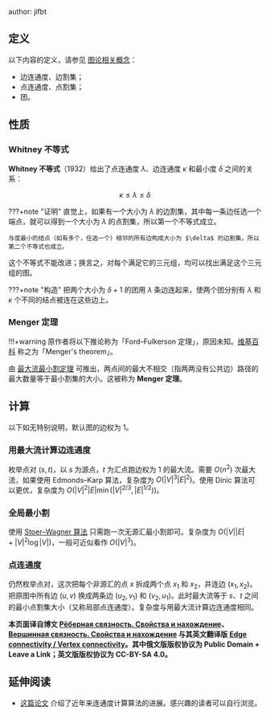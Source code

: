 author: jifbt

## 定义

 以下内容的定义，请参见 [图论相关概念](./concept.md)：
- 边连通度、边割集；
- 点连通度、点割集；
- 团。

## 性质

### Whitney 不等式

**Whitney 不等式**（1932）给出了点连通度 $\lambda$、边连通度 $\kappa$ 和最小度 $\delta$ 之间的关系：

$$\kappa \le \lambda \le \delta$$

???+note "证明"
    直觉上，如果有一个大小为 $\lambda$ 的边割集，其中每一条边任选一个端点，就可以得到一个大小为 $\lambda$ 的点割集，所以第一个不等式成立。
    
    与度最小的结点（如有多个，任选一个）相邻的所有边构成大小为 $\delta$ 的边割集，所以第二个不等式也成立。

这个不等式不能改进；换言之，对每个满足它的三元组，均可以找出满足这个三元组的图。

???+note "构造"
    把两个大小为 $\delta + 1$ 的团用 $\lambda$ 条边连起来，使两个团分别有 $\lambda$ 和 $\kappa$ 个不同的结点被连在这些边上。

### Menger 定理

!!!+warning
    原作者将以下推论称为「Ford–Fulkerson 定理」，原因未知。[维基百科](https://en.wikipedia.wikimirror.net/wiki/Menger%27s_theorem) 称之为「Menger's theorem」。

由 [最大流最小割定理](./flow/min-cut.md) 可推出，两点间的最大不相交（指两两没有公共边）路径的最大数量等于最小割集的大小。这被称为 **Menger 定理**。

## 计算

以下如无特别说明，默认图的边权为 $1$。

### 用最大流计算边连通度

枚举点对 $(s, t)$，以 $s$ 为源点，$t$ 为汇点跑边权为 $1$ 的最大流。需要 $O(n^2)$ 次最大流，如果使用 Edmonds–Karp 算法，复杂度为 $O(|V|^3 |E|^2)$。使用 Dinic 算法可以更优，复杂度为 $O(|V|^2 |E| \min(|V|^{2/3}, |E|^{1/2}))$。

### 全局最小割

使用 [Stoer–Wagner 算法](./stoer-wagner.md) 只需跑一次无源汇最小割即可。复杂度为 $O(|V||E| + |V|^{2}\log|V|)$，一般可近似看作 $O(|V|^3)$。

### 点连通度

仍然枚举点对，这次把每个非源汇的点 $x$ 拆成两个点 $x_1$ 和 $x_2$，并连边 $(x_1, x_2)$。把原图中所有边 $(u, v)$ 换成两条边 $(u_2, v_1)$ 和 $(v_2, u_1)$。此时最大流等于 $s$、$t$ 之间的最小点割集大小（又称局部点连通度）。复杂度与用最大流计算边连通度相同。

**本页面译自博文 [Рёберная связность. Свойства и нахождение](http://e-maxx.ru/algo/rib_connectivity)、[Вершинная связность. Свойства и нахождение](http://e-maxx.ru/algo/vertex_connectivity) 与其英文翻译版 [Edge connectivity / Vertex connectivity](https://cp-algorithms.com/graph/edge_vertex_connectivity.html)。其中俄文版版权协议为 Public Domain + Leave a Link；英文版版权协议为 CC-BY-SA 4.0。** 

## 延伸阅读

- [这篇论文](https://www.cse.msu.edu/~cse835/Papers/Graph_connectivity_revised.pdf) 介绍了近年来连通度计算算法的进展。感兴趣的读者可以自行浏览。
